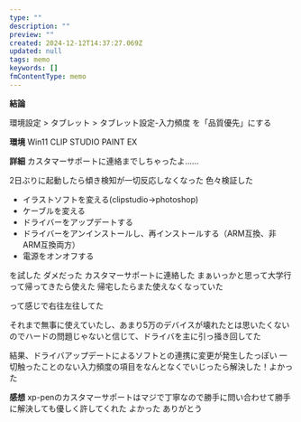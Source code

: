 ```yaml
---
type: ""
description: ""
preview: ""
created: 2024-12-12T14:37:27.069Z
updated: null
tags: memo
keywords: []
fmContentType: memo
---
```


**結論**

環境設定 > タブレット > タブレット設定-入力頻度 を「品質優先」にする

**環境**
Win11
CLIP STUDIO PAINT EX

**詳細**
カスタマーサポートに連絡までしちゃったよ……

2日ぶりに起動したら傾き検知が一切反応しなくなった
色々検証した
- イラストソフトを変える(clipstudio→photoshop)
- ケーブルを変える
- ドライバーをアップデートする
- ドライバーをアンインストールし、再インストールする（ARM互換、非ARM互換両方）
- 電源をオンオフする

を試した
ダメだった
カスタマーサポートに連絡した
まぁいっかと思って大学行って帰ってきたら使えた
帰宅したらまた使えなくなっていた

って感じで右往左往してた

それまで無事に使えていたし、あまり5万のデバイスが壊れたとは思いたくないのでハードの問題じゃないと信じて、ドライバを主に引っ掻き回してた

結果、ドライバアップデートによるソフトとの連携に変更が発生したっぽい
一切触ったことのない入力頻度の項目をなんとなくでいじったら解決した！よかった

**感想**
xp-penのカスタマーサポートはマジで丁寧なので勝手に問い合わせて勝手に解決しても優しく許してくれた
よかった
ありがとう